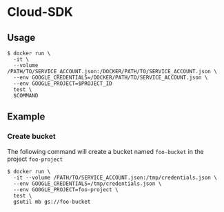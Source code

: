 # Cloud-SDK

## Usage

```
$ docker run \
  -it \
  --volume /PATH/TO/SERVICE_ACCOUNT.json:/DOCKER/PATH/TO/SERVICE_ACCOUNT.json \ 
  --env GOOGLE_CREDENTIALS=/DOCKER/PATH/TO/SERVICE_ACCOUNT.json \
  --env GOOGLE_PROJECT=$PROJECT_ID 
  test \
  $COMMAND
```

## Example

### Create bucket

The following command will create a bucket named `foo-bucket` in the project `foo-project`

```
$ docker run \
  -it --volume /PATH/TO/SERVICE_ACCOUNT.json:/tmp/credentials.json \
  --env GOOGLE_CREDENTIALS=/tmp/credentials.json \
  --env GOOGLE_PROJECT=foo-project \
  test \
  gsutil mb gs://foo-bucket
```
